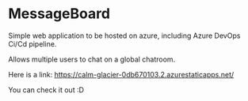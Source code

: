 # MessageBoard

Simple web application to be hosted on azure, including Azure DevOps Ci/Cd pipeline.

Allows multiple users to chat on a global chatroom.

Here is a link: https://calm-glacier-0db670103.2.azurestaticapps.net/

You can check it out :D
